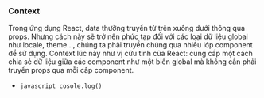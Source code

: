 ### Context

Trong ứng dụng React, data thường truyền từ trên xuống dưới thông qua props. Nhưng cách này sẽ trở nên phức tạp đối với các loại dữ liệu global như locale, theme…, chúng ta phải truyền chúng qua nhiều lớp component để sử dụng. Context lúc này như vị cứu tinh của React: cung cấp một cách chia sẻ dữ liệu giữa các component như một biến global mà không cần phải truyền props qua mỗi cấp component.
* `javascript cosole.log() `
